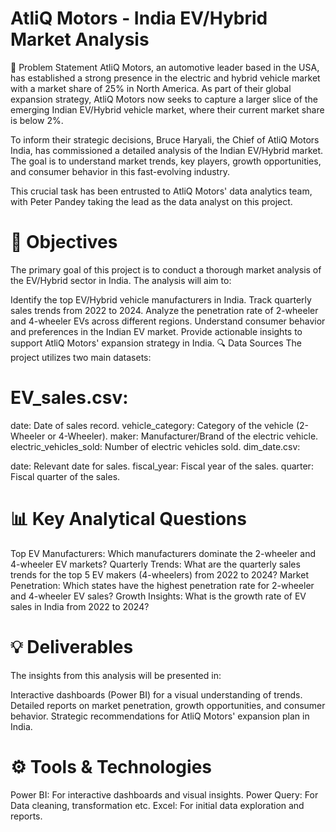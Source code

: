 # AtliQ Motors - India EV/Hybrid Market Analysis
🚗 Problem Statement
AtliQ Motors, an automotive leader based in the USA, has established a strong presence in the electric and hybrid vehicle market with a market share of 25% in North America. As part of their global expansion strategy, AtliQ Motors now seeks to capture a larger slice of the emerging Indian EV/Hybrid vehicle market, where their current market share is below 2%.

To inform their strategic decisions, Bruce Haryali, the Chief of AtliQ Motors India, has commissioned a detailed analysis of the Indian EV/Hybrid market. The goal is to understand market trends, key players, growth opportunities, and consumer behavior in this fast-evolving industry.

This crucial task has been entrusted to AtliQ Motors' data analytics team, with Peter Pandey taking the lead as the data analyst on this project.

# 🎯 Objectives
The primary goal of this project is to conduct a thorough market analysis of the EV/Hybrid sector in India. The analysis will aim to:

Identify the top EV/Hybrid vehicle manufacturers in India.
Track quarterly sales trends from 2022 to 2024.
Analyze the penetration rate of 2-wheeler and 4-wheeler EVs across different regions.
Understand consumer behavior and preferences in the Indian EV market.
Provide actionable insights to support AtliQ Motors' expansion strategy in India.
🔍 Data Sources
The project utilizes two main datasets:

# EV_sales.csv:

date: Date of sales record.
vehicle_category: Category of the vehicle (2-Wheeler or 4-Wheeler).
maker: Manufacturer/Brand of the electric vehicle.
electric_vehicles_sold: Number of electric vehicles sold.
dim_date.csv:

date: Relevant date for sales.
fiscal_year: Fiscal year of the sales.
quarter: Fiscal quarter of the sales.
# 📊 Key Analytical Questions
Top EV Manufacturers: Which manufacturers dominate the 2-wheeler and 4-wheeler EV markets?
Quarterly Trends: What are the quarterly sales trends for the top 5 EV makers (4-wheelers) from 2022 to 2024?
Market Penetration: Which states have the highest penetration rate for 2-wheeler and 4-wheeler EV sales?
Growth Insights: What is the growth rate of EV sales in India from 2022 to 2024?
# 💡 Deliverables
The insights from this analysis will be presented in:

Interactive dashboards (Power BI) for a visual understanding of trends.
Detailed reports on market penetration, growth opportunities, and consumer behavior.
Strategic recommendations for AtliQ Motors' expansion plan in India.
# ⚙️ Tools & Technologies
Power BI: For interactive dashboards and visual insights.
Power Query: For Data cleaning, transformation etc.
Excel: For initial data exploration and reports.
